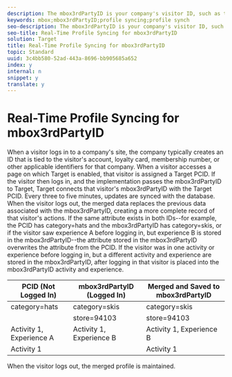 ```yaml
---
description: The mbox3rdPartyID is your company's visitor ID, such as the membership ID for your company's loyalty program.
keywords: mbox;mbox3rdPartyID;profile syncing;profile synch
seo-description: The mbox3rdPartyID is your company's visitor ID, such as the membership ID for your company's loyalty program.
seo-title: Real-Time Profile Syncing for mbox3rdPartyID
solution: Target
title: Real-Time Profile Syncing for mbox3rdPartyID
topic: Standard
uuid: 3c4bb580-52ad-443a-8696-bb905685a652
index: y
internal: n
snippet: y
translate: y
---
```


# Real-Time Profile Syncing for mbox3rdPartyID

When a visitor logs in to a company's site, the company typically creates an ID that is tied to the visitor's account, loyalty card, membership number, or other applicable identifiers for that company.
When a visitor accesses a page on which Target is enabled, that visitor is assigned a Target PCID. If the visitor then logs in, and the implementation passes the mbox3rdPartyID to Target, Target connects that visitor's mbox3rdPartyID with the Target PCID.
Every three to five minutes, updates are synced with the database. When the visitor logs out, the merged data replaces the previous data associated with the mbox3rdPartyID, creating a more complete record of that visitor's actions. If the same attribute exists in both IDs--for example, the PCID has category=hats and the mbox3rdPartyID has category=skis, or if the visitor saw experience A before logging in, but experience B is stored in the mbox3rdPartyID--the attribute stored in the mbox3rdPartyID overwrites the attribute from the PCID. If the visitor was in one activity or experience before logging in, but a different activity and experience are stored in the mbox3rdPartyID, after logging in that visitor is placed into the mbox3rdPartyID activity and experience.


| PCID (Not Logged In) |mbox3rdPartyID (Logged In) |Merged and Saved to mbox3rdPartyID |
|---|---|---|
| category=hats |category=skis |category=skis |
|   |store=94103 |store=94103 |
| Activity 1, Experience A |Activity 1, Experience B |Activity 1, Experience B |
| Activity 1 |  |Activity 1 |

When the visitor logs out, the merged profile is maintained.
